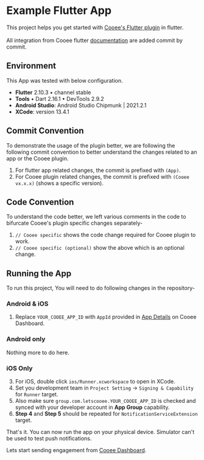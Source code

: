 # Example Flutter App

This project helps you get started with [Cooee's Flutter plugin](https://pub.dev/packages/cooee_plugin/) in
flutter.<br>  
All integration from Cooee flutter [documentation](https://docs.letscooee.com/developers/flutter/quickstart) are added commit by commit.


## Environment

This App was tested with below configuration.

- **Flutter** 2.10.3 • channel stable <br>
- **Tools** • Dart 2.16.1 • DevTools 2.9.2 <br>
- **Android Studio**: Android Studio Chipmunk | 2021.2.1
- **XCode**: version 13.4.1

## Commit Convention

To demonstrate the usage of the plugin better, we are following the following commit
convention to better understand the changes related to an app or the Cooee plugin.

1. For flutter app related changes, the commit is prefixed with `(App)`.
2. For Cooee plugin related changes, the commit is prefixed with `(Cooee vx.x.x)` (shows a specific version).

## Code Convention

To understand the code better, we left various comments in the code to bifurcate Cooee's plugin specific
changes separately-

1. `// Cooee specific` shows the code change required for Cooee plugin to work.
2. `// Cooee specific (optional)` show the above which is an optional change.

## Running the App

To run this project, You will need to do following changes in the repository-

### Android & iOS

1. Replace `YOUR_COOEE_APP_ID` with `AppId` provided in [App Details](https://dashboard.letscooee.com/app/details)
on Cooee Dashboard.

### Android only

Nothing more to do here.

### iOS Only

3. For iOS, double click `ios/Runner.xcworkspace` to open in XCode.
4. Set you development team in `Project Setting` -> `Signing & Capability` for `Runner` target.
5. Also make sure `group.com.letscooee.YOUR_COOEE_APP_ID` is checked and synced
with your developer account in **App Group** capability.
6. **Step 4** and **Step 5** should be repeated for `NotificationServiceExtension` target.

That's it. You can now run the app on your physical device. Simulator can't be used to test push notifications.

Lets start sending engagement from [Cooee Dashboard](https://dashboard.letscooee.com/engage/composer).

